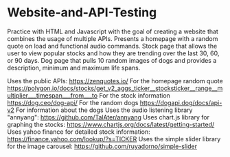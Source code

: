 # Website-and-API-Testing
Practice with HTML and Javascript with the goal of creating a website that combines the usage of multiple APIs. Presents a homepage with a random quote on load and functional audio commands. Stock page that allows the user to view popular stocks and how they are trending over the last 30, 60, or 90 days. Dog page that pulls 10 random images of dogs and provides a description, minimum and maximum life spans. 

Uses the public APIs:
https://zenquotes.io/   For the homepage random quote
https://polygon.io/docs/stocks/get_v2_aggs_ticker__stocksticker__range__multiplier___timespan___from___to  For the stock information
https://dog.ceo/dog-api/ For the random dogs
https://dogapi.dog/docs/api-v2 For information about the dogs
Uses the audio listening library "annyang": https://github.com/TalAter/annyang
Uses chart.js library for graphing the stocks: https://www.chartjs.org/docs/latest/getting-started/
Uses yahoo finance for detailed stock information: https://finance.yahoo.com/lookup/?s=TICKER
Uses the simple slider library for the image carousel: https://github.com/ruyadorno/simple-slider


